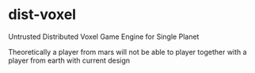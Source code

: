 # dist-voxel
Untrusted Distributed Voxel Game Engine for Single Planet

Theoretically a player from mars will not be able to player together with a player from earth with current design
